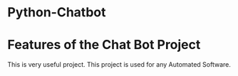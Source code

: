 # Python-Chatbot 

# Features of the Chat Bot Project
This is very useful project. This project is used for any Automated Software.

